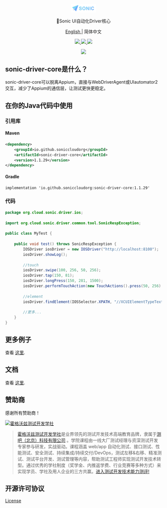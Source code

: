 <p align="center">
  <img width="80px" src="https://raw.githubusercontent.com/SonicCloudOrg/sonic-server/main/logo.png">
</p>
<p align="center">🎉Sonic UI自动化Driver核心</p>
<p align="center">
  <a href="https://github.com/SonicCloudOrg/sonic-driver-core/blob/main/README.md">  
    English
  </a>
  <span>| 简体中文</span>
</p>
<p align="center">
  <a href="#">  
    <img src="https://img.shields.io/maven-central/v/io.github.soniccloudorg/sonic-driver-core">
  </a>
  <a href="#">  
    <img src="https://img.shields.io/github/commit-activity/m/SonicCloudOrg/sonic-driver-core">
  </a>
  <a href="https://codecov.io/gh/SonicCloudOrg/sonic-driver-core">  
    <img src="https://codecov.io/gh/SonicCloudOrg/sonic-driver-core/branch/main/graph/badge.svg?token=PZ5295WQP1">
  </a>
</p>
<p align="center">
  <a href="https://github.com/SonicCloudOrg/sonic-driver-core">  
    <img src="https://www.oscs1024.com/platform/badge/SonicCloudOrg/sonic-driver-core.svg?size=large">
  </a>
</p>

## sonic-driver-core是什么？

sonic-driver-core可以脱离Appium，直接与WebDriverAgent或UIautomator2交互，减少了Appium的通信层，让测试更快更稳定。

## 在你的Java代码中使用

### 引用库
#### Maven
```xml
<dependency>
    <groupId>io.github.soniccloudorg</groupId>
    <artifactId>sonic-driver-core</artifactId>
    <version>1.1.29</version>
</dependency>
```
#### Gradle
```
implementation 'io.github.soniccloudorg:sonic-driver-core:1.1.29'
```

### 代码

```java
package org.cloud.sonic.driver.ios;

import org.cloud.sonic.driver.common.tool.SonicRespException;

public class MyTest {

    public void test() throws SonicRespException {
        IOSDriver iosDriver = new IOSDriver("http://localhost:8100");
        iosDriver.showLog();

        //touch
        iosDriver.swipe(100, 256, 50, 256);
        iosDriver.tap(150, 81);
        iosDriver.longPress(150, 281, 1500);
        iosDriver.performTouchAction(new TouchActions().press(50, 256).wait(50).move(100, 256).wait(10).release());

        //element
        iosDriver.findElement(IOSSelector.XPATH, "//XCUIElementTypeTextField").click();

        //更多...
    }
}
```

## 更多例子

查看 [这里](https://github.com/SonicCloudOrg/sonic-uiautomation-example/tree/main/java-example).

## 文档

查看 [这里](https://sonic-cloud.cn/sdc/re-sdc.html).

## 赞助商

感谢所有赞助商！

[<img src="https://ceshiren.com/uploads/default/original/3X/7/0/70299922296e93e2dcab223153a928c4bfb27df9.jpeg" alt="霍格沃兹测试开发学社" width="500">](https://qrcode.testing-studio.com/f?from=sonic&url=https://ceshiren.com)

> [霍格沃兹测试开发学社](https://qrcode.testing-studio.com/f?from=sonic&url=https://ceshiren.com)是业界领先的测试开发技术高端教育品牌，隶属于[测吧（北京）科技有限公司](http://qrcode.testing-studio.com/f?from=sonic&url=https://www.testing-studio.com) 。学院课程由一线大厂测试经理与资深测试开发专家参与研发，实战驱动。课程涵盖 web/app 自动化测试、接口测试、性能测试、安全测试、持续集成/持续交付/DevOps，测试左移&右移、精准测试、测试平台开发、测试管理等内容，帮助测试工程师实现测试开发技术转型。通过优秀的学社制度（奖学金、内推返学费、行业竞赛等多种方式）来实现学员、学社及用人企业的三方共赢。[进入测试开发技术能力测评!](https://qrcode.testing-studio.com/f?from=sonic&url=https://ceshiren.com/t/topic/14940)

## 开源许可协议

[License](LICENSE)

